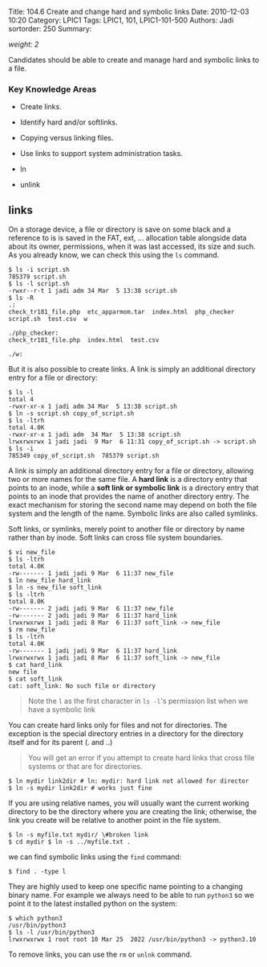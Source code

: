 Title: 104.6 Create and change hard and symbolic links
Date: 2010-12-03 10:20
Category: LPIC1
Tags: LPIC1, 101, LPIC1-101-500
Authors: Jadi
sortorder: 250
Summary: 

_weight: 2_

Candidates should be able to create and manage hard and symbolic links to a file.

### Key Knowledge Areas

* Create links.
* Identify hard and/or softlinks.
* Copying versus linking files.
* Use links to support system administration tasks.


* ln
* unlink

## links

On a storage device, a file or directory is save on some black and a reference to is is saved in the FAT, ext, ... allocation table alongside data about its owner, permissions, when it was last accessed, its size and such. As you already know, we can check this using the `ls` command.

```
$ ls -i script.sh
785379 script.sh
$ ls -l script.sh
-rwxr--r-t 1 jadi adm 34 Mar  5 13:38 script.sh
$ ls -R
.:
check_tr181_file.php  etc_apparmom.tar  index.html  php_checker  script.sh  test.csv  w

./php_checker:
check_tr181_file.php  index.html  test.csv

./w:
```

But it is also possible to create links. A link is simply an additional directory entry for a file or directory:

```
$ ls -l
total 4
-rwxr-xr-x 1 jadi adm 34 Mar  5 13:38 script.sh
$ ln -s script.sh copy_of_script.sh
$ ls -ltrh
total 4.0K
-rwxr-xr-x 1 jadi adm  34 Mar  5 13:38 script.sh
lrwxrwxrwx 1 jadi jadi  9 Mar  6 11:31 copy_of_script.sh -> script.sh
$ ls -i
785349 copy_of_script.sh  785379 script.sh
```

A link is simply an additional directory entry for a file or directory, allowing two or more names for the same file. A **hard link** is a directory entry that points to an inode, while a **soft link or symbolic link** is a directory entry that points to an inode that provides the name of another directory entry. The exact mechanism for storing the second name may depend on both the file system and the length of the name. Symbolic links are also called symlinks.

Soft links, or symlinks, merely point to another file or directory by name rather than by inode. Soft links can cross file system boundaries.

```
$ vi new_file
$ ls -ltrh
total 4.0K
-rw------- 1 jadi jadi 9 Mar  6 11:37 new_file
$ ln new_file hard_link
$ ln -s new_file soft_link
$ ls -ltrh
total 8.0K
-rw------- 2 jadi jadi 9 Mar  6 11:37 new_file
-rw------- 2 jadi jadi 9 Mar  6 11:37 hard_link
lrwxrwxrwx 1 jadi jadi 8 Mar  6 11:37 soft_link -> new_file
$ rm new_file
$ ls -ltrh
total 4.0K
-rw------- 1 jadi jadi 9 Mar  6 11:37 hard_link
lrwxrwxrwx 1 jadi jadi 8 Mar  6 11:37 soft_link -> new_file
$ cat hard_link
new file
$ cat soft_link
cat: soft_link: No such file or directory
```

> Note the `l` as the first character in `ls -l`'s permission list when we have a symbolic link

You can create hard links only for files and not for directories. The exception is the special directory entries in a directory for the directory itself and for its parent \(. and ..\)



> You will get an error if you attempt to create hard links that cross file systems or that are for directories.

```
$ ln mydir link2dir # ln: mydir: hard link not allowed for director
$ ln -s mydir link2dir # works just fine
```

If you are using relative names, you will usually want the current working directory to be the directory where you are creating the link; otherwise, the link you create will be relative to another point in the file system.

```
$ ln -s myfile.txt mydir/ \#broken link
$ cd mydir $ ln -s ../myfile.txt .
```

we can find symbolic links using the `find` command:

```
$ find . -type l
```

They are highly used to keep one specific name pointing to a changing binary name. For example we always need to be able to run `python3` so we point it to the latest installed python on the system:

```
$ which python3
/usr/bin/python3
$ ls -l /usr/bin/python3
lrwxrwxrwx 1 root root 10 Mar 25  2022 /usr/bin/python3 -> python3.10
```

To remove links, you can use the `rm` or `unlnk` command.